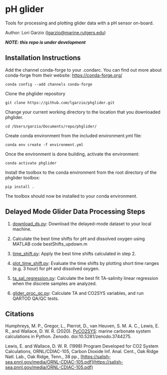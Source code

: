 # pH glider

Tools for processing and plotting glider data with a pH sensor on-board.

Author: Lori Garzio (lgarzio@marine.rutgers.edu)

**_NOTE: this repo is under development_**

## Installation Instructions
Add the channel conda-forge to your .condarc. You can find out more about conda-forge from their website: https://conda-forge.org/

`conda config --add channels conda-forge`

Clone the phglider repository

`git clone https://github.com/lgarzio/phglider.git`

Change your current working directory to the location that you downloaded phglider. 

`cd /Users/garzio/Documents/repo/phglider/`

Create conda environment from the included environment.yml file:

`conda env create -f environment.yml`

Once the environment is done building, activate the environment:

`conda activate phglider`

Install the toolbox to the conda environment from the root directory of the phglider toolbox:

`pip install .`

The toolbox should now be installed to your conda environment.

## Delayed Mode Glider Data Processing Steps
1. [download_ds.py](https://github.com/lgarzio/phglider/blob/master/delayed_analysis/download_ds.py): Download the delayed-mode dataset to your local machine.

2. Calculate the best time shifts for pH and dissolved oxygen using MATLAB code bestShifts_updown.m

3. [time_shift.py](https://github.com/lgarzio/phglider/blob/master/delayed_analysis/time_shift.py): Apply the best time shifts calculated in step 2.

4. [plot_time_shift.py](https://github.com/lgarzio/phglider/blob/master/delayed_analysis/plot_time_shift.py): Evaluate the time shifts by plotting short time ranges (e.g. 3 hour) for pH and dissolved oxygen.

5. [ta_sal_regression.py](https://github.com/lgarzio/phglider/blob/master/ta_equation/ta_sal_regression.py): Calculate the best fit TA-salinity linear regression when the discrete samples are analyzed.

6. [glider_proc_qc.py](https://github.com/lgarzio/phglider/blob/master/delayed_analysis/glider_proc_qc.py): Calculate TA and CO2SYS variables, and run QARTOD QA/QC tests.

## Citations
Humphreys, M. P., Gregor, L., Pierrot, D., van Heuven, S. M. A. C., Lewis, E. R., and Wallace, D. W. R. (2020). [PyCO2SYS](https://pypi.org/project/PyCO2SYS/): marine carbonate system calculations in Python. Zenodo. doi:10.5281/zenodo.3744275.

Lewis, E. and Wallace, D. W. R. (1998) Program Developed for CO2 System Calculations, ORNL/CDIAC-105, Carbon Dioxide Inf. Anal. Cent., Oak Ridge Natl. Lab., Oak Ridge, Tenn., 38 pp., [https://salish-sea.pnnl.gov/media/ORNL-CDIAC-105.pdf](https://salish-sea.pnnl.gov/media/ORNL-CDIAC-105.pdf)